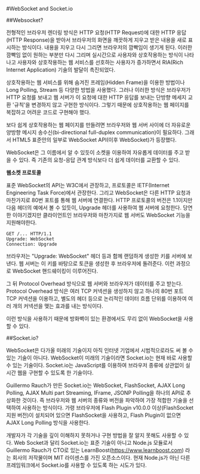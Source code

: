 #WebSocket and Socket.io

##Websocket?

전형적인 브라우저 렌더링 방식은 HTTP 요청(HTTP Request)에 대한 HTTP 응답(HTTP Response)을 받아서 
브라우저의 화면을 깨끗하게 지우고 받은 내용을 새로 표시하는 방식이다. 내용을 지우고 다시 그리면 브라우저의 깜빡임이 생기게 된다. 
이러한 깜빡임 없이 원하는 부분만 다시 그리며 실시간으로 사용자와 상호작용하는 방식이 나타나고 사용자와 상호작용하는 
웹 서비스를 선호하는 사용자가 증가하면서 RIA(Rich Internet Application) 기술의 발달이 촉진되었다.

상호작용하는 웹 서비스를 위해 숨겨진 프레임(Hidden Frame)을 이용한 방법이나 Long Polling, Stream 등 다양한 방법을 사용했다. 
그러나 이러한 방식은 브라우저가 HTTP 요청를 보내고 웹 서버가 이 요청에 대한 HTTP 응답를 보내는 단방향 
메세지 교환 '규칙'을 변경하지 않고 구현한 방식이다. 그렇기 때문에 상호작용하는 웹 페이지를 복잡하고 어려운 코드로 구현해야 했다.

보다 쉽게 상호작용하는 웹 페이지를 만들려면 브라우저와 웹 서버 사이에 더 자유로운 양방향 
메시지 송수신(bi-directional full-duplex communication)이 필요하다. 그래서 HTML5 표준안의 일부로 WebSocket API(이후 WebSocket)가 등장했다.

WebSocket은 그 이름에서 알 수 있듯이 소켓을 이용하여 자유롭게 데이터를 주고 받을 수 있다. 
즉 기존의 요청-응답 관계 방식보다 더 쉽게 데이터를 교환할 수 있다.

**웹소켓 프로토콜**

표준 WebSocket의 API는 W3C에서 관장하고, 프로토콜은 IETF(Internet Engineering Task Force)에서 관장한다. 
그리고 WebSocket은 다른 HTTP 요청과 마찬가지로 80번 포트를 통해 웹 서버에 연결한다. HTTP 프로토콜의 버전은 1.1이지만 다음 헤더의 예에서 볼 수 있듯이, 
Upgrade 헤더를 사용하여 웹 서버에 요청한다. 당연한 이야기겠지만 클라이언트인 브라우저와 마찬가지로 웹 서버도 WebSocket 기능을 지원해야한다.

	GET /... HTTP/1.1  
	Upgrade: WebSocket  
	Connection: Upgrade  

브라우저는 "Upgrade: WebSocket" 헤더 등과 함께 랜덤하게 생성한 키를 서버에 보낸다. 웹 서버는 이 키를 바탕으로 토큰을 생성한 후 브라우저에 돌려준다. 
이런 과정으로 WebSocket 핸드쉐이킹이 이루어진다.

그 뒤 Protocol Overhead 방식으로 웹 서버와 브라우저가 데이터를 주고 받는다. Protocol Overhead 방식은 
여러 TCP 커넥션을 생성하지 않고 하나의 80번 포트 TCP 커넥션을 이용하고, 별도의 헤더 등으로 
논리적인 데이터 흐름 단위를 이용하여 여러 개의 커넥션을 맺는 효과를 내는 방식이다.

이런 방식을 사용하기 때문에 방화벽이 있는 환경에서도 무리 없이 WebSocket을 사용할 수 있다.

##Socket.io?

WebSocket은 다가올 미래의 기술이지 아직 인터넷 기업에서 시범적으로라도 써 볼 수 있는 기술이 아니다. 
WebSocket이 미래의 기술이라면 Socket.io는 현재 바로 사용할 수 있는 기술이다. 
Socket.io는 JavaScript를 이용하여 브라우저 종류에 상관없이 실시간 웹을 구현할 수 있도록 한 기술이다.

Guillermo Rauch가 만든 Socket.io는 WebSocket, FlashSocket, AJAX Long Polling, AJAX Multi part Streaming, 
IFrame, JSONP Polling을 하나의 API로 추상화한 것이다. 즉 브라우저와 웹 서버의 종류와 버전을 파악하여 가장 적합한 기술을 선택하여 사용하는 방식이다. 
가령 브라우저에 Flash Plugin v10.0.0 이상(FlashSocket 지원 버전)이 설치되어 있으면 
FlashSocket을 사용하고, Flash Plugin이 없으면 AJAX Long Polling 방식을 사용한다.

개발자가 각 기술을 깊이 이해하지 못하거나 구현 방법을 잘 알지 못해도 사용할 수 있다. 
Web Socket과 달리 Socket.io는 표준 기술이 아니고 Node.js 모듈로서 
Guillermo Rauch가 CTO로 있는 LearnBoost(https://www.learnboost.com) 라는 회사의 저작물이며 MIT 라이센스를 가진 오픈소스이다. 
현재 Node.js가 아닌 다른 프레임워크에서 Socket.io를 사용할 수 있도록 하는 시도가 있다.